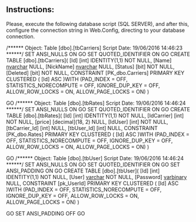 Instructions:
------------------------------
Please, execute the following database script (SQL SERVER), and after this, configure the connection string in Web.Config, directing to your database connection.


/****** Object:  Table [dbo].[tbCarriers]    Script Date: 19/06/2016 14:46:23 ******/
SET ANSI_NULLS ON
GO
SET QUOTED_IDENTIFIER ON
GO
CREATE TABLE [dbo].[tbCarriers](
	[Id] [int] IDENTITY(1,1) NOT NULL,
	[Name] [nvarchar](max) NULL,
	[NickName] [nvarchar](max) NULL,
	[Status] [bit] NOT NULL,
	[Deleted] [bit] NOT NULL,
 CONSTRAINT [PK_dbo.Carriers] PRIMARY KEY CLUSTERED 
(
	[Id] ASC
)WITH (PAD_INDEX = OFF, STATISTICS_NORECOMPUTE = OFF, IGNORE_DUP_KEY = OFF, ALLOW_ROW_LOCKS = ON, ALLOW_PAGE_LOCKS = ON)
)

GO
/****** Object:  Table [dbo].[tbRates]    Script Date: 19/06/2016 14:46:24 ******/
SET ANSI_NULLS ON
GO
SET QUOTED_IDENTIFIER ON
GO
CREATE TABLE [dbo].[tbRates](
	[Id] [int] IDENTITY(1,1) NOT NULL,
	[IdCarrier] [int] NOT NULL,
	[price] [decimal](18, 2) NULL,
	[IdUser] [int] NOT NULL,
	[tbCarrier_Id] [int] NULL,
	[tbUser_Id] [int] NULL,
 CONSTRAINT [PK_dbo.Rates] PRIMARY KEY CLUSTERED 
(
	[Id] ASC
)WITH (PAD_INDEX = OFF, STATISTICS_NORECOMPUTE = OFF, IGNORE_DUP_KEY = OFF, ALLOW_ROW_LOCKS = ON, ALLOW_PAGE_LOCKS = ON)
)

GO
/****** Object:  Table [dbo].[tbUser]    Script Date: 19/06/2016 14:46:24 ******/
SET ANSI_NULLS ON
GO
SET QUOTED_IDENTIFIER ON
GO
SET ANSI_PADDING ON
GO
CREATE TABLE [dbo].[tbUser](
	[Id] [int] IDENTITY(1,1) NOT NULL,
	[User] [varchar](50) NOT NULL,
	[Password] [varbinary](max) NULL,
 CONSTRAINT [pk_UserId] PRIMARY KEY CLUSTERED 
(
	[Id] ASC
)WITH (PAD_INDEX = OFF, STATISTICS_NORECOMPUTE = OFF, IGNORE_DUP_KEY = OFF, ALLOW_ROW_LOCKS = ON, ALLOW_PAGE_LOCKS = ON)
)

GO
SET ANSI_PADDING OFF
GO
